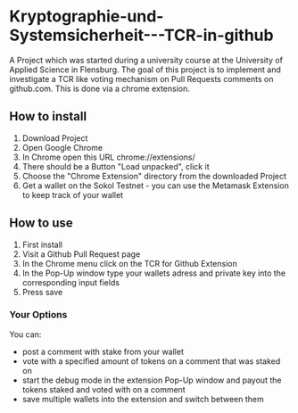 # Kryptographie-und-Systemsicherheit---TCR-in-github
A Project which was started during a university course at the University of Applied Science in Flensburg. 
The goal of this project is to implement and investigate a TCR like voting mechanism on Pull Requests comments on github.com.
This is done via a chrome extension.

## How to install
1. Download Project
2. Open Google Chrome
3. In Chrome open this URL chrome://extensions/
4. There should be a Button "Load unpacked", click it
5. Choose the "Chrome Extension" directory from the downloaded Project
6. Get a wallet on the Sokol Testnet - you can use the Metamask Extension to keep track of your wallet

## How to use
1. First install
2. Visit a Github Pull Request page
3. In the Chrome menu click on the TCR for Github Extension
4. In the Pop-Up window type your wallets adress and private key into the corresponding input fields
5. Press save

### Your Options
You can:
- post a comment with stake from your wallet
- vote with a specified amount of tokens on a comment that was staked on
- start the debug mode in the extension Pop-Up window and payout the tokens staked and voted with on a comment
- save multiple wallets into the extension and switch between them

